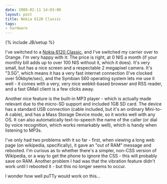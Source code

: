 ```yaml
---
date: 2008-02-11 14:03:00
layout: post
title: Nokia 6120 Classic
tags:
- hardware
---
```

{% include JB/setup %}

I've switched to a [Nokia 6120 Classic](http://europe.nokia.com/A4399010), and
I've switched my carrier over to Orange. I'm very happy with it: The price is
right, at 0 NIS a month (if your monthly bill adds up to over 100 NIS without
it, which it does). It's very small, but has a nice screen and a respectable 2
megapixel camera. It's "3.5G", which means it has a very fast internet
connection (I've clocked over 50kbyte/sec), and the Symbian S60 operating
system lets me use it well - it comes with a very, very nice webkit-based
browser and RSS reader, and a fast GMail client is a few clicks away.

Another nice feature is the built-in MP3 player - which is actually made
relevant due to the micro-SD support and included 1GB SD card. The device has a
standard USB connection (cable included, but it's an ordinary Mini-to-A cable),
and has a Mass Storage Device mode, so it works well with any OS. It can also
automatically text-to-speech the name of the caller (or dial by voice
recognition, which works remarkably well), which is handy when listening to
MP3s.

I've only had two problems with it so far - first, when viewing a long web page
(on wikipedia, specifically), it gave an "out of RAM" message and rebooted. I'm
curious as to whether there's a simpler, non-CSS version of Wikipedia, or a way
to get the phone to ignore the CSS - this will probably save on RAM. Another
problem I had was that the vibration feature didn't work until I rebooted it -
but this no longer seems to occur.

I wonder how well puTTy would work on this...
